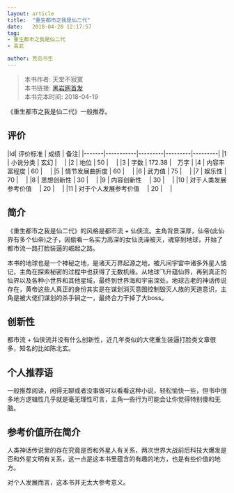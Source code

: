 ```yaml
---
layout: article
title:  "重生都市之我是仙二代"
date:   2018-04-28 12:17:57
tag:
- 重生都市之我是仙二代
- 高武

author: 荒岛书生
---
```


> 本书作者:  天堂不寂寞  
> 本书链接:  [黑岩网首发](https://www.heiyan.com/book/121726)  
> 本书完本时间: 2018-04-19

《重生都市之我是仙二代》一般推荐。
<!---more--->


## 评价

|Id| 评价标准   |  成绩 | 备注|
|-------|-----------|---------|---------|---------|
|1 | 小说分类        | 玄幻  |　 |
|2 | 地位            | 50  |　 |
|3 | 字数            | 172.38  |　万字 |
|4 | 内容丰富程度     | 60  |　 |
|5 | 情节发展曲折度    | 60  |　 |
|6 | 武力值          | 75  |　 |
|7 | 娱乐性           | 70  |　 |
|8 | 思想创新性       | 30  |　 |
|9 | 内容创新性　      | 30  |　 |
|10 | 对于人类发展参考价值　        | 20  |　 |
|11 | 对于个人发展参考价值　        | 20  |　 |

## 简介
《重生都市之我是仙二代》的风格是都市流 + 仙侠流。主角背景深厚，仙帝(此仙界有多个仙帝)之子，因偷看一名实力高深的女仙洗澡被灭，魂穿到地球，开始了都市流一路打脸装逼的崛起之路。

本书的地球也是一个神秘之地，是诸天万界起源之地，被凡间宇宙中诸多外星人惦记，主角在探索秘密的过程中也获得了无数机缘。从地球飞升蕴仙界，再到真正的仙界以及各种小世界和其他星域，最终到世界海和宇宙深处。地球古老的神话传说存在，黄帝这些人真正的身份其实是在谋划消灭意图控制毁灭人族的天道意识，主角是被大佬们谋划的杀手锏之一，最终合力干掉了大boss。

## 创新性
都市流 + 仙侠流并没有什么创新性，近几年类似的大佬重生装逼打脸类文章很多，知名的比如陈北玄。

## 个人推荐语
一般推荐阅读，闲得无聊或者没事做可以看看这种小说，轻松愉快一些，但书中很多地方逻辑性几乎就是毫无理性可言，主角一些行为可能会让你觉得特别傻和无脑。

## 参考价值所在简介
人类神话传说里的存在究竟是否和外星人有关系，两次世界大战前后科技大爆发是否和外星文明有关系，这一点是这本书里蕴含的有趣的地方，也是有些价值的地方。

对个人发展而言，这本书并无太大参考意义。